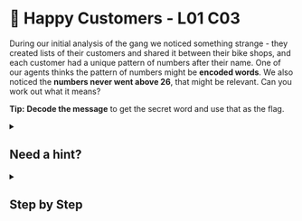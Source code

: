 # 🎡 Happy Customers - L01 C03

During our initial analysis of the gang we noticed something strange - they created lists of their customers and shared it between their bike shops, and each customer had a unique pattern of numbers after their name. One of our agents thinks the pattern of numbers might be **encoded words**. We also noticed the **numbers never went above 26**, that might be relevant. Can you work out what it means?

**Tip:** **Decode the message** to get the secret word and use that as the flag.

<details><summary>

## Need a hint?</summary>

```txt
💡 Hint: Could the numbers represent letters somehow? Think about the position of letters in the alphabet.
```

</details>

<details><summary>

## Step by Step</summary>

- Set the letters of the alphabet to numbers with “A” as “1” and “Z” as “26”.

- **Jan De Jong (20, 8, 5) - The**
- **Lars Jansen (19, 5, 3, 18, 5, 20) - Secret**
- **Gerrit Vries (23, 15, 18, 4) - Word**
- **Merel De Vries (9, 19) - Is**
- **Sanne Bakker (23, 8, 5, 5, 12) - `[FLAG]`**

- Enter the last word as the flag.

</details>
